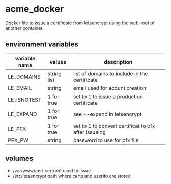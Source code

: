 # acme_docker
Docker file to issue a certificate from letsencrypt using the web-root of another container.

## environment variables
| variable name | values      | description                                           |
|---------------|-------------|-------------------------------------------------------|
|LE_DOMAINS     | string list | list of domains to include in the certificate         |
|LE_EMAIL       | string      | email used for acount creation                        |
|LE_ISNOTEST    | 1 for true  | set to 1 to issue a production certificate            |
|LE_EXPAND      | 1 for true  | see --expand in letsencrypt                           |
|LE_PFX         | 1 for true  | set to 1 to convert certificat to pfx after issueing  |
|PFX_PW         | string      | password to use for pfx file                          |

## volumes
- /var/www/cert     certroot used to issue
- /etc/letsencrypt  path where certs and userifo are stored
